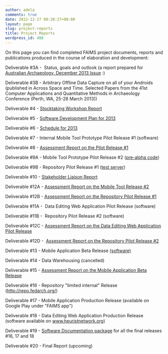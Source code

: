 ```yaml
---
author: adela
comments: true
date: 2012-12-27 00:28:27+00:00
layout: page
slug: project-reports
title: Project Reports
wordpress_id: 488
---
```


On this page you can find completed FAIMS project documents, reports and publications produced in the course of elaboration and development:

Deliverable #3A -  Status, goals and outlook (a report prepared for [Australian Archaeology, December 2013 Issue](http://www.australianarchaeology.com/journal/creating-eresearch-tools-for-archaeologists-the-federated-archaeological-information-management-systems-project/) :)

Deliverable #3B - Arbitrary Offline Data Capture on all of your Androids (published in Across Space and Time. Selected Papers from the 41st Computer Applications and Quantitative Methods in Archaeology Conference (Perth, WA, 25-28 March 2013))

Deliverable #4 - [Stocktaking Workshop Report](http://www.fedarch.org/wordpress/mission/project-reports/faims_del4/)

Deliverable #5 - [Software Development Plan for 2013 ](http://www.fedarch.org/wordpress/curious-about-whats-coming-in-the-new-year/faims_deliverable5/)

Deliverable #6 - [Schedule for 2013](http://www.fedarch.org/wordpress/mission/project-reports/faims6_workplan/)

Deliverable #7 - Internal Mobile Tool Prototype Pilot Release #1 (software)

Deliverable #8 - [Assessment Report on the Pilot Release #1](https://drive.google.com/a/fedarch.org/?usp=chrome_app#folders/0BxtyjAgoaNP9TmFJTFlRYUVSd2c)

Deliverable #9A - Mobile Tool Prototype Pilot Release #2 ([pre-alpha code](https://github.com/IntersectAustralia/faims-android))

Deliverable #9B - Repository Pilot Release #1 ([test server](http://115.146.92.150:8080/login))

Deliverable #10 - [Stakeholder Liaison Report](https://drive.google.com/a/fedarch.org/?usp=chrome_app#folders/0BxtyjAgoaNP9VG5faTh6Y2pjdGM)

Deliverable #12A - [Assessment Report on the Mobile Tool Release #2](https://docs.google.com/file/d/0BxtyjAgoaNP9eWhSREdudEQzODg/edit?usp=sharing)

Deliverable #12B - [Assessment Report on the Repository Pilot Release #1](https://docs.google.com/file/d/0BxtyjAgoaNP9SEJKdDRqY3duUms/edit?usp=sharing)

Deliverable #11A -  Data Editing Web Application Pilot Release (software)

Deliverable #11B -  Repository Pilot Release #2 (software)

Deliverable #12C - [Assessment Report on the Data Editing Web Application Pilot Release](wp-content/uploads//2012/12/FAIMS_12C.pdf)

Deliverable #12D -  [Assessment Report on the Repository Pilot Release #2](wp-content/uploads//2012/12/FAIMS_12D.pdf)

Deliverable #13 - Mobile Application Beta Release [(software)](http://wiki.fedarch.org:8090/display/FAIMS/App+install+Guide)

Deliverable #14 - Data Warehousing (cancelled)

Deliverable #15 - [Assessment Report on the Mobile Application Beta Release](wp-content/uploads//2012/12/FAIMS15.pdf)

Deliverable #16 - Repository "limited internal" Release (http://repo.fedarch.org/)

Deliverable #17 - Mobile Application Production Release (available on Google Play under "FAIMS app")

Deliverable #18 - Data Editing Web Application Production Release (software available on www.heuristnetwork.org)

Deliverable #19 - [Software Documentation package](wp-content/uploads//2014/06/19.pdf) for all the final releases #16, 17 and 18

Deliverable #20 - Final Report (upcoming)
